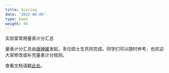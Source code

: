 ```yaml
---
title: Scoring
date: '2022-06-09'
type: book
weight: 40
---
```


实验室常用量表计分汇总

<!--more-->

量表计分汇总由[唐婵媛](https://sci-cream.netlify.app/author/tang-chanyuan/)发起，多位硕士生共同完成。同学们可以随时参考，也欢迎大家修改或补充量表计分规则。

查看文档请戳[此处](https://docs.qq.com/sheet/DTURreEdYcGNyVFFk?tab=BB08J2)。
